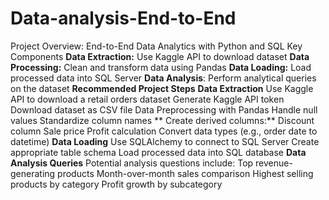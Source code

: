 # Data-analysis-End-to-End
Project Overview: End-to-End Data Analytics with Python and SQL
Key Components
**Data Extraction:** Use Kaggle API to download dataset
**Data Processing:** Clean and transform data using Pandas
**Data Loading:** Load processed data into SQL Server
**Data Analysis**: Perform analytical queries on the dataset
**Recommended Project Steps**
**Data Extraction**
  Use Kaggle API to download a retail orders dataset
  Generate Kaggle API token
  Download dataset as CSV file
  Data Preprocessing with Pandas
  Handle null values
  Standardize column names
 ** Create derived columns:**
    Discount column
    Sale price
    Profit calculation
    Convert data types (e.g., order date to datetime)
**Data Loading**
  Use SQLAlchemy to connect to SQL Server
  Create appropriate table schema
  Load processed data into SQL database
**Data Analysis Queries**
  Potential analysis questions include:
    Top revenue-generating products
    Month-over-month sales comparison
    Highest selling products by category
    Profit growth by subcategory

